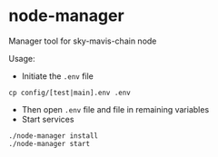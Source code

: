 # node-manager
Manager tool for sky-mavis-chain node

Usage:

* Initiate the `.env` file
```shell script
cp config/[test|main].env .env
```
* Then open `.env` file and file in remaining variables
* Start services
```shell script
./node-manager install
./node-manager start
```
